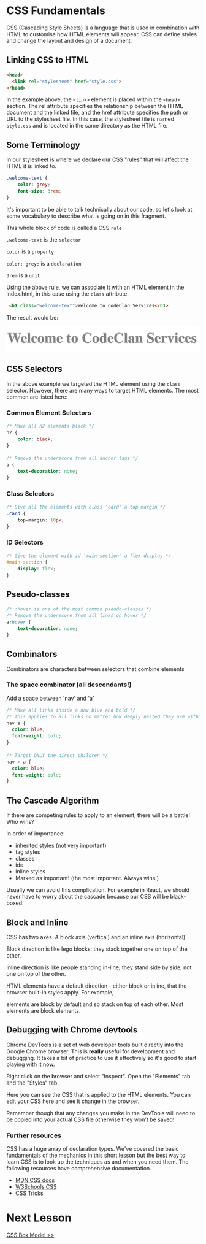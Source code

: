 # CSS Fundamentals

CSS (Cascading Style Sheets) is a language that is used in combination with HTML to customise how HTML elements will appear. CSS can define styles and change the layout and design of a document.

## Linking CSS to HTML

```html
<head>
  <link rel="stylesheet" href="style.css">
</head>
```

In the example above, the `<link>` element is placed within the `<head>` section. The rel attribute specifies the relationship between the HTML document and the linked file, and the href attribute specifies the path or URL to the stylesheet file. In this case, the stylesheet file is named `style.css` and is located in the same directory as the HTML file.

## Some Terminology

In our stylesheet is where we declare our CSS "rules" that will affect the HTML it is linked to.

```css
.welcome-text {
    color: grey;
    font-size: 3rem;
}
```

It's important to be able to talk technically about our code, so let's look at some vocabulary to describe what is going on in this fragment.

This whole block of code is called a CSS `rule`

`.welcome-text` is the `selector`

`color` is a `property`

`color: grey;` is a `declaration`

`3rem` is a `unit`

Using the above rule, we can associate it with an HTML element in the index.html, in this case using the `class` attribute.

```html
 <h1 class="welcome-text">Welcome to CodeClan Services</h1>
```

The result would be:

![Welcome text example](./images/welcome_text_example.png)


## CSS Selectors

In the above example we targeted the HTML element using the `class` selector. However, there are many ways to target HTML elements. The most common are listed here: 

### Common Element Selectors

```css
/* Make all h2 elements black */
h2 {
    color: black;
}

/* Remove the underscore from all anchor tags */
a {
    text-decoration: none;
}
```

### Class Selectors

```css
/* Give all the elements with class 'card' a top margin */
.card {
    top-margin: 10px;
}
```

### ID Selectors

```css
/* Give the element with id 'main-section' a flex display */
#main-section {
    display: flex;
}
```

## Pseudo-classes

```css
/* :hover is one of the most common pseudo-classes */
/* Remove the underscore from all links on hover */
a:hover {
    text-decoration: none;
}
```

## Combinators

Combinators are characters between selectors that combine elements

### The space combinator (all descendants!)

Add a space between 'nav' and 'a'

```css
/* Make all links inside a nav blue and bold */
/* This applies to all links no matter how deeply nested they are within the nav */
nav a {
  color: blue;
  font-weight: bold;
}

/* Target ONLY the direct children */
nav > a {
  color: blue;
  font-weight: bold;
}
```
## The Cascade Algorithm

If there are competing rules to apply to an element, there will be a battle! Who wins?

In order of importance:

- inherited styles (not very important)
- tag styles
- classes
- ids
- inline styles
- Marked as important! (the most important. Always wins.)

Usually we can avoid this complication. For example in React, we should never have to worry about the cascade because our CSS will be black-boxed.

## Block and Inline

CSS has two axes. A block axis (vertical) and an inline axis (horizontal)

Block direction is like lego blocks: they stack together one on top of the other.

Inline direction is like people standing in-line; they stand side by side, not one on top of the other.

HTML elements have a default direction - either block or inline, that the browser built-in styles apply. For example, <p> elements are block by default and so stack on top of each other. Most elements are block elements.

## Debugging with Chrome devtools

Chrome DevTools is a set of web developer tools built directly into the Google Chrome browser. This is **really** useful for development and debugging. It takes a bit of practice to use it effectively so it's good to start playing with it now.

Right click on the browser and select "Inspect". Open the "Elements" tab and the "Styles" tab.

Here you can see the CSS that is applied to the HTML elements. You can edit your CSS here and see it change in the browser.

Remember though that any changes you make in the DevTools will need to be copied into your actual CSS file otherwise they won't be saved! 

### Further resources

CSS has a huge array of declaration types. We've covered the basic fundamentals of the mechanics in this short lesson but the best way to learn CSS is to look up the techniques as and when you need them. The following resources have comprehensive documentation. 

- [MDN CSS docs](https://developer.mozilla.org/en-US/docs/Web/CSS)
- [W3Schools CSS](https://www.w3schools.com/css/)
- [CSS Tricks](https://css-tricks.com/almanac/)

# Next Lesson
[CSS Box Model >>](./8_css_box_model.md)